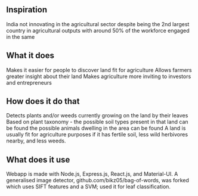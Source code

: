 ## Inspiration
India not innovating in the agricultural sector despite being the 2nd largest country in agricultural outputs with around 50% of the workforce engaged in the same

## What it does
Makes it easier for people to discover land fit for agriculture Allows farmers greater insight about their land Makes agriculture more inviting to investors and entrepreneurs

## How does it do that
Detects plants and/or weeds currently growing on the land by their leaves Based on plant taxonomy - the possible soil types present in that land can be found the possible animals dwelling in the area can be found A land is usually fit for agriculture purposes if it has fertile soil, less wild herbivores nearby, and less weeds.

## What does it use
Webapp is made with Node.js, Express.js, React.js, and Material-UI. A generalised image detector, github.com/bikz05/bag-of-words, was forked which uses SIFT features and a SVM; used it for leaf classification.
